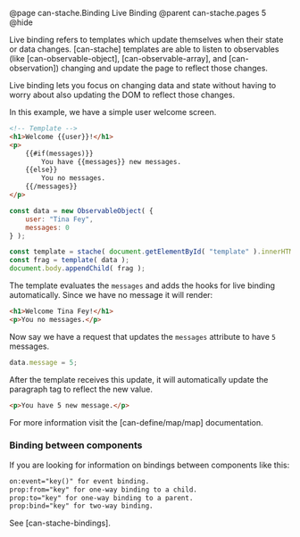 @page can-stache.Binding Live Binding
@parent can-stache.pages 5
@hide

Live binding refers to templates which update themselves when their state or data changes.
[can-stache] templates are able to listen to observables
(like [can-observable-object], [can-observable-array], and [can-observation]) changing and update the page to reflect those changes.

Live binding lets you focus on changing data and state without having to worry about also updating the
DOM to reflect those changes.

In this example, we have a simple user welcome screen.

```html
<!-- Template -->
<h1>Welcome {{user}}!</h1>
<p>
	{{#if(messages)}}
		You have {{messages}} new messages.
	{{else}}
		You no messages.
	{{/messages}}
</p>
```

```js
const data = new ObservableObject( {
	user: "Tina Fey",
	messages: 0
} );

const template = stache( document.getElementById( "template" ).innerHTML );
const frag = template( data );
document.body.appendChild( frag );
```

The template evaluates the `messages` and adds the hooks for live binding automatically.
Since we have no message it will render:

```html
<h1>Welcome Tina Fey!</h1>
<p>You no messages.</p>
```

Now say we have a request that updates
the `messages` attribute to have `5` messages.

```js
data.message = 5;
```

After the template receives this update, it will automatically
update the paragraph tag to reflect the new value.

```html
<p>You have 5 new message.</p>
```

For more information visit the [can-define/map/map] documentation.

### Binding between components

If you are looking for information on bindings between components like this:

```html
on:event="key()" for event binding.
prop:from="key" for one-way binding to a child.
prop:to="key" for one-way binding to a parent.
prop:bind="key" for two-way binding.
```

See [can-stache-bindings].
